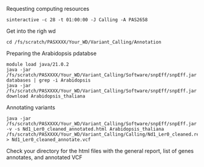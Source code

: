 Requesting computing resources
```shell
sinteractive -c 28 -t 01:00:00 -J Calling -A PAS2658
```
Get into the righ wd
```shell
cd /fs/scratch/PASXXXX/Your_WD/Variant_Calling/Annotation
```
Preparing the Arabidopsis pdatabse
```shell
module load java/21.0.2
java -jar /fs/scratch/PASXXXX/Your_WD/Variant_Calling/Software/snpEff/snpEff.jar databases | grep -i Arabidopsis
java -jar /fs/scratch/PASXXXX/Your_WD/Variant_Calling/Software/snpEff/snpEff.jar download Arabidopsis_thaliana
```
Annotating variants
```shell
java -jar /fs/scratch/PASXXXX/Your_WD/Variant_Calling/Software/snpEff/snpEff.jar -v -s Nd1_Ler0_cleaned_annotated.html Arabidopsis_thaliana /fs/scratch/PASXXXX/Your_WD/Variant_Calling/Calling/Nd1_Ler0_cleaned.recode.vcf > Nd1_Ler0_cleaned_annotate.vcf
```
Check your directory for the html files with the general report, list of genes annotates, and annotated VCF
